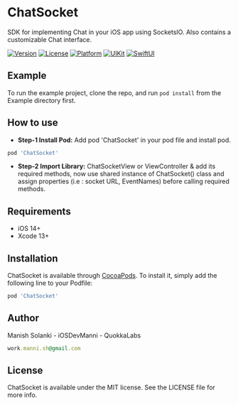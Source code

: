 # ChatSocket

SDK for implementing Chat in your iOS app using SocketsIO. Also contains a customizable Chat interface.

[![Version](https://img.shields.io/cocoapods/v/MjFbLogin.svg?style=flat)](https://cocoapods.org/pods/MjFbLogin)
[![License](https://img.shields.io/cocoapods/l/MjFbLogin.svg?style=flat)](https://cocoapods.org/pods/MjFbLogin)
[![Platform](https://img.shields.io/cocoapods/p/MjFbLogin.svg?style=flat)](https://cocoapods.org/pods/MjFbLogin)
[![UIKit](https://img.shields.io/badge/UIKit-orange.svg?style=flat)](https://developer.apple.com/documentation/uikit)
[![SwiftUI](https://img.shields.io/badge/SwiftUI-blue.svg?style=flat)](https://developer.apple.com/xcode/swiftui/)

## Example

To run the example project, clone the repo, and run `pod install` from the Example directory first.

## How to use
* **Step-1 Install Pod:** Add pod 'ChatSocket' in your pod file and install pod.

```ruby
pod 'ChatSocket'
```
* **Step-2 Import Library:** ChatSocketView or ViewController & add its required methods, now use shared instance of ChatSocket() class and assign properties (i.e : socket URL, EventNames) before calling required methods.  

## Requirements

* iOS 14+
* Xcode 13+

## Installation

ChatSocket is available through [CocoaPods](https://cocoapods.org). To install
it, simply add the following line to your Podfile:

```ruby
pod 'ChatSocket'
```

## Author

Manish Solanki - iOSDevManni - QuokkaLabs
```ruby
work.manni.sh@gmail.com
```

## License

ChatSocket is available under the MIT license. See the LICENSE file for more info.


